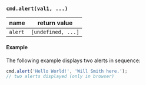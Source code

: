 ### `cmd.alert(val1, ...)`

| name     | return value        |
|----------|---------------------|
| `alert`  | `[undefined, ...]`  |

#### Example

The following example displays two alerts in sequence:

```js
cmd.alert('Hello World!', 'Will Smith here.');
// two alerts displayed (only in browser)
```
